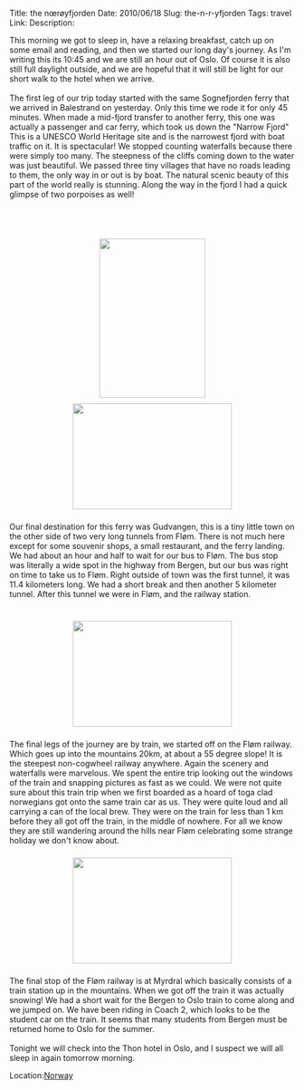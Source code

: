 Title: the nœrøyfjorden
Date: 2010/06/18
Slug: the-n-r-yfjorden
Tags: travel
Link: 
Description: 


This morning we got to sleep in, have a relaxing breakfast, catch up on some email and reading, and then we started our long day's journey.  As I'm writing this its 10:45 and we are still an hour out of Oslo.  Of course it is also still full daylight outside, and we are hopeful that it will still be light for our short walk to the hotel when we arrive.<br /><br />The first leg of our trip today started with the same Sognefjorden ferry that we arrived in Balestrand on yesterday.  Only this time we rode it for only 45 minutes.  When made a mid-fjord transfer to another ferry, this one was actually a passenger and car ferry, which took us down the "Narrow Fjord"  This is a UNESCO World Heritage site and is the narrowest fjord with boat traffic on it.  It is spectacular!  We stopped counting waterfalls because there were simply too many.  The steepness of the cliffs coming down to the water was just beautiful.  We passed three tiny villages that have no roads leading to them, the only way in or out is by boat.  The natural scenic beauty of this part of the world really is stunning.  Along the way in the fjord I had a quick glimpse of two porpoises as well!<br /><br /><br /><br /><center><a href='http://blogpress.w18.net/photos/10/06/18/1375.jpg'><img src='http://blogpress.w18.net/photos/10/06/18/s_1375.jpg' border='0' width='187' height='281' style='margin:5px'></a></center><center><a href='http://blogpress.w18.net/photos/10/06/18/1376.jpg'><img src='http://blogpress.w18.net/photos/10/06/18/s_1376.jpg' border='0' width='281' height='187' style='margin:5px'></a></center><br />Our final destination for this ferry was  Gudvangen, this is a tiny little town on the other side of two very long tunnels from Fløm.  There is not much here except for some souvenir shops, a small restaurant, and the ferry landing.  We had about an hour and half to wait for our bus to Fløm.  The bus stop was literally a wide spot in the highway from Bergen, but our bus was right on time to take us to Fløm.  Right outside of town was the first tunnel, it was 11.4 kilometers long.  We had a short break and then another 5 kilometer tunnel.  After this tunnel we were in Fløm, and the railway station.<br /><br /><br /><center><a href='http://blogpress.w18.net/photos/10/06/18/1377.jpg'><img src='http://blogpress.w18.net/photos/10/06/18/s_1377.jpg' border='0' width='281' height='187' style='margin:5px'></a></center><br />The final legs of the journey are by train, we started off on the Fløm railway. Which goes up into the mountains 20km, at about a 55 degree slope!  It is the steepest non-cogwheel railway anywhere.  Again the scenery and waterfalls were marvelous.  We spent the entire trip looking out the windows of the train and snapping pictures as fast as we could.  We were not quite sure about this train trip when we first boarded as a hoard of toga clad norwegians got onto the same train car as us.  They were quite loud and all carrying a can of the local brew.  They were on the train for less than 1 km before they all got off the train, in the middle of nowhere.  For all we know they are still wandering around the hills near Fløm celebrating some strange holiday we don't know about.<br /><br /><center><a href='http://blogpress.w18.net/photos/10/06/18/1378.jpg'><img src='http://blogpress.w18.net/photos/10/06/18/s_1378.jpg' border='0' width='281' height='187' style='margin:5px'></a></center><br />The final stop of the Fløm railway is at Myrdral which basically consists of a train station up in the mountains.  When we got off the train it was actually snowing!  We had a short wait for the Bergen to Oslo train to come along and we jumped on.  We have been riding in Coach 2, which looks to be the student car on the train.  It seems that many students from Bergen must be returned home to Oslo for the summer.<br /><br />Tonight we will check into the Thon hotel in Oslo, and I suspect we will all sleep in again tomorrow morning.<br /><p class='blogpress_location'>Location:<a href='http://maps.google.com/maps?q=Norway&z=10'>Norway</a></p><div class="blogger-post-footer"><img width='1' height='1' src='https://blogger.googleusercontent.com/tracker/2759017781463016019-2524657992767485536?l=blog.bonelakesoftware.com' alt='' /></div>
